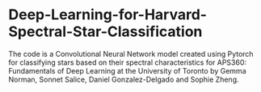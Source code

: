 # Deep-Learning-for-Harvard-Spectral-Star-Classification
The code is a Convolutional Neural Network model created using Pytorch for classifying stars based on their spectral characteristics for APS360: Fundamentals of Deep Learning at the University of Toronto by Gemma Norman, Sonnet Salice, Daniel Gonzalez-Delgado and Sophie Zheng.
